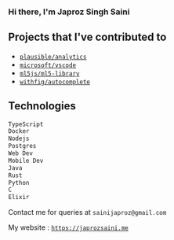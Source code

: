 ### Hi there, I'm Japroz Singh Saini

## Projects that I've contributed to
- [`plausible/analytics`](https://github.com/plausible/analytics)
- [`microsoft/vscode`](https://github.com/microsoft/vscode)
- [`ml5js/ml5-library`](https://github.com/ml5js/ml5-library)
- [`withfig/autocomplete`](https://github.com/withfig/autocomplete)

## Technologies
```bash
TypeScript
Docker
Nodejs
Postgres
Web Dev
Mobile Dev
Java
Rust
Python
C
Elixir
```

Contact me for queries at `sainijaproz@gmail.com`

My website : [`https://japrozsaini.me`](https://japrozsaini.me)
